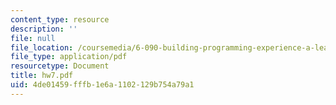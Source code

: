```yaml
---
content_type: resource
description: ''
file: null
file_location: /coursemedia/6-090-building-programming-experience-a-lead-in-to-6-001-january-iap-2005/4de01459fffb1e6a1102129b754a79a1_hw7.pdf
file_type: application/pdf
resourcetype: Document
title: hw7.pdf
uid: 4de01459-fffb-1e6a-1102-129b754a79a1
---
```

